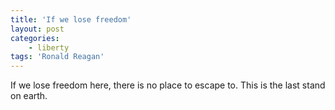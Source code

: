 ```yaml
---
title: 'If we lose freedom'
layout: post
categories:
    - liberty
tags: 'Ronald Reagan'
---
```


If we lose freedom here, there is no place to escape to. This is the last stand on earth.